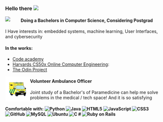 <!-- Heading -->
### Hello there <img src = "https://raw.githubusercontent.com/MartinHeinz/MartinHeinz/master/wave.gif" width = 30px />

<img src="https://upload.wikimedia.org/wikipedia/en/b/bd/University_of_Waikato_logo.svg" width = 50px align="left">
<h4> Doing a Bachelors in Computer Science, Considering Postgrad </h4>
I Have interests in: embedded systems, machine learning, User Interfaces, and cybersecurity

#### In the works:
* [Code academy](https://www.codecademy.com/)
* [Harvards CS50x Online Computer Engineering](https://www.edx.org/course/introduction-computer-science-harvardx-cs50x):
* [The Odin Project](https://www.theodinproject.com/paths/full-stack-ruby-on-rails)
<img src="https://github.com/RyanJManchester/RyanJManchester/blob/main/ambo.gif" width = 80px align="left">
<h4> Volunteer Ambulance Officer </h4>
Joint study of a Bachelor's of Paramedicine can help me solve problems in the medical / tech space! And it is so satisfying
 
#### Comfortable with: ![Python](https://img.shields.io/badge/-Python-black?style=flat-square&logo=Python) ![Java](https://img.shields.io/badge/-java-E34A86?style=flat-square&logo=java) ![HTML5](https://img.shields.io/badge/-HTML5-E34F26?style=flat-square&logo=html5&logoColor=white) ![JavaScript](https://img.shields.io/badge/-JavaScript-%23F7DF1C?style=flat-square&logo=javascript&logoColor=000000&labelColor=%23F7DF1C&color=%23FFCE5A) ![CSS3](https://img.shields.io/badge/-CSS3-1572B6?style=flat-square&logo=css3) ![GitHub](https://img.shields.io/badge/-GitHub-181717?style=flat-square&logo=github) ![MySQL](https://img.shields.io/badge/-MySQL-black?style=flat-square&logo=mysql) ![Ubuntu](https://img.shields.io/badge/-Ubuntu-000000?style=flat&logo=ubuntu&logoColor=#E95420) ![C #](https://img.shields.io/badge/C%23-239120?style=flat&logo=csharp&logoColor=white) ![Ruby on Rails](https://img.shields.io/badge/rails-%23CC0000.svg?style=flat&logo=ruby-on-rails&logoColor=white)
